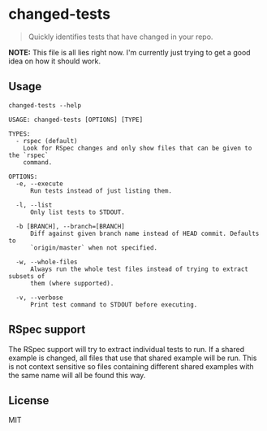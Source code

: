 # changed-tests

> Quickly identifies tests that have changed in your repo.

**NOTE:** This file is all lies right now. I'm currently just trying to get a
good idea on how it should work.

## Usage

```
changed-tests --help

USAGE: changed-tests [OPTIONS] [TYPE]

TYPES:
  - rspec (default)
    Look for RSpec changes and only show files that can be given to the `rspec`
    command.

OPTIONS:
  -e, --execute
      Run tests instead of just listing them.

  -l, --list
      Only list tests to STDOUT.

  -b [BRANCH], --branch=[BRANCH]
      Diff against given branch name instead of HEAD commit. Defaults to
      `origin/master` when not specified.

  -w, --whole-files
      Always run the whole test files instead of trying to extract subsets of
      them (where supported).

  -v, --verbose
      Print test command to STDOUT before executing.
```

## RSpec support

The RSpec support will try to extract individual tests to run. If a shared
example is changed, all files that use that shared example will be run. This is
not context sensitive so files containing different shared examples with the
same name will all be found this way.

## License

MIT
